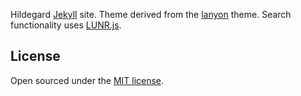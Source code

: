 Hildegard [Jekyll](http://jekyllrb.com) site. Theme derived from the [lanyon](https://github.com/poole/lanyon) theme. Search functionality uses [LUNR.js](https://lunrjs.com/).

## License

Open sourced under the [MIT license](LICENSE.md).
